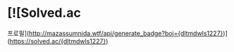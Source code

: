 # [![Solved.ac
프로필](http://mazassumnida.wtf/api/generate_badge?boj={dltmdwls1227})](https://solved.ac/{dltmdwls1227})
